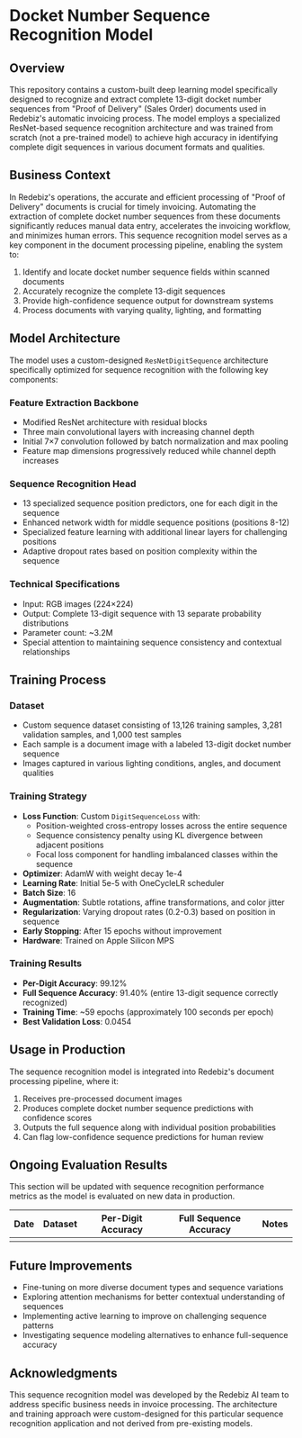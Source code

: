 # Docket Number Sequence Recognition Model

## Overview

This repository contains a custom-built deep learning model specifically designed to recognize and extract complete 13-digit docket number sequences from "Proof of Delivery" (Sales Order) documents used in Redebiz's automatic invoicing process. The model employs a specialized ResNet-based sequence recognition architecture and was trained from scratch (not a pre-trained model) to achieve high accuracy in identifying complete digit sequences in various document formats and qualities.

## Business Context

In Redebiz's operations, the accurate and efficient processing of "Proof of Delivery" documents is crucial for timely invoicing. Automating the extraction of complete docket number sequences from these documents significantly reduces manual data entry, accelerates the invoicing workflow, and minimizes human errors. This sequence recognition model serves as a key component in the document processing pipeline, enabling the system to:

1. Identify and locate docket number sequence fields within scanned documents
2. Accurately recognize the complete 13-digit sequences
3. Provide high-confidence sequence output for downstream systems
4. Process documents with varying quality, lighting, and formatting

## Model Architecture

The model uses a custom-designed `ResNetDigitSequence` architecture specifically optimized for sequence recognition with the following key components:

### Feature Extraction Backbone
- Modified ResNet architecture with residual blocks
- Three main convolutional layers with increasing channel depth
- Initial 7×7 convolution followed by batch normalization and max pooling
- Feature map dimensions progressively reduced while channel depth increases

### Sequence Recognition Head
- 13 specialized sequence position predictors, one for each digit in the sequence
- Enhanced network width for middle sequence positions (positions 8-12)
- Specialized feature learning with additional linear layers for challenging positions
- Adaptive dropout rates based on position complexity within the sequence

### Technical Specifications
- Input: RGB images (224×224)
- Output: Complete 13-digit sequence with 13 separate probability distributions
- Parameter count: ~3.2M
- Special attention to maintaining sequence consistency and contextual relationships

## Training Process

### Dataset
- Custom sequence dataset consisting of 13,126 training samples, 3,281 validation samples, and 1,000 test samples
- Each sample is a document image with a labeled 13-digit docket number sequence
- Images captured in various lighting conditions, angles, and document qualities

### Training Strategy
- **Loss Function**: Custom `DigitSequenceLoss` with:
  - Position-weighted cross-entropy losses across the entire sequence
  - Sequence consistency penalty using KL divergence between adjacent positions
  - Focal loss component for handling imbalanced classes within the sequence
- **Optimizer**: AdamW with weight decay 1e-4
- **Learning Rate**: Initial 5e-5 with OneCycleLR scheduler
- **Batch Size**: 16
- **Augmentation**: Subtle rotations, affine transformations, and color jitter
- **Regularization**: Varying dropout rates (0.2-0.3) based on position in sequence
- **Early Stopping**: After 15 epochs without improvement
- **Hardware**: Trained on Apple Silicon MPS

### Training Results
- **Per-Digit Accuracy**: 99.12%
- **Full Sequence Accuracy**: 91.40% (entire 13-digit sequence correctly recognized)
- **Training Time**: ~59 epochs (approximately 100 seconds per epoch)
- **Best Validation Loss**: 0.0454

## Usage in Production

The sequence recognition model is integrated into Redebiz's document processing pipeline, where it:
1. Receives pre-processed document images
2. Produces complete docket number sequence predictions with confidence scores
3. Outputs the full sequence along with individual position probabilities
4. Can flag low-confidence sequence predictions for human review

## Ongoing Evaluation Results

This section will be updated with sequence recognition performance metrics as the model is evaluated on new data in production.

| Date | Dataset | Per-Digit Accuracy | Full Sequence Accuracy | Notes |
|------|---------|--------------------|-----------------------|-------|
|      |         |                    |                       |       |

## Future Improvements

- Fine-tuning on more diverse document types and sequence variations
- Exploring attention mechanisms for better contextual understanding of sequences
- Implementing active learning to improve on challenging sequence patterns
- Investigating sequence modeling alternatives to enhance full-sequence accuracy

## Acknowledgments

This sequence recognition model was developed by the Redebiz AI team to address specific business needs in invoice processing. The architecture and training approach were custom-designed for this particular sequence recognition application and not derived from pre-existing models.
